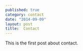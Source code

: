 ```yaml
---
published: true
category: contact
date: "2014-09-09"
layout: post
title:  Contact
---
```


This is the first post about contact.